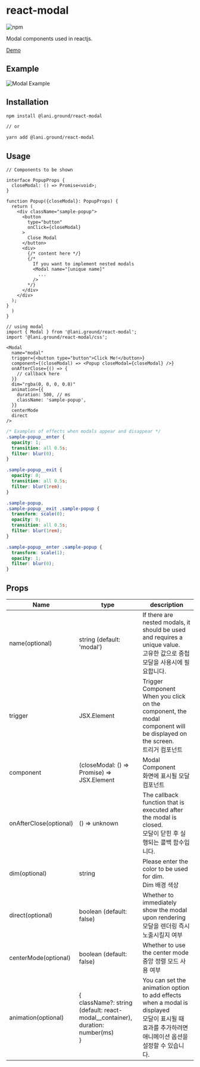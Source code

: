 # react-modal


![npm](https://img.shields.io/npm/v/%40lani.ground%2Freact-modal)

Modal components used in reactjs.

[Demo](https://laniground.com/playground/react-modal)

## Example

![Modal Example](https://laniground.com/assets/example/react-modal_new.gif)

## Installation

``` bash
npm install @lani.ground/react-modal

// or

yarn add @lani.ground/react-modal
```

## Usage

```tsx
// Components to be shown

interface PopupProps {
  closeModal: () => Promise<void>;
}

function Popup({closeModal}: PopupProps) {
  return (
    <div className="sample-popup">
      <button
        type="button"
        onClick={closeModal}
      >
        Close Modal
      </button>
      <div>
        {/* content here */}
        {/*
          If you want to implement nested modals
          <Modal name="[unique name]"
            ...
          />
        */}
      </div>
    </div>
  );
}
  )
}
```

``` tsx
// using modal
import { Modal } from '@lani.ground/react-modal';
import '@lani.ground/react-modal/css';

<Modal
  name="modal"
  trigger={<button type="button">Click Me!</button>}
  component={(closeModal) => <Popup closeModal={closeModal} />}
  onAfterClose={() => {
    // callback here
  }}
  dim="rgba(0, 0, 0, 0.8)"
  animation={{
    duration: 500, // ms
    className: 'sample-popup',
  }}
  centerMode
  direct
/>
```

``` css
/* Examples of effects when modals appear and disappear */
.sample-popup__enter {
  opacity: 1;
  transition: all 0.5s;
  filter: blur(0);
}

.sample-popup__exit {
  opacity: 0;
  transition: all 0.5s;
  filter: blur(1rem);
}

.sample-popup,
.sample-popup__exit .sample-popup {
  transform: scale(0);
  opacity: 0;
  transition: all 0.5s;
  filter: blur(1rem);
}

.sample-popup__enter .sample-popup {
  transform: scale(1);
  opacity: 1;
  filter: blur(0);
}
```

## Props


|Name|type|description|
|----|----|----|
|name(optional)|string (default: 'modal')|If there are nested modals, it should be used and requires a unique value.<br /> 고유한 값으로 중첩 모달을 사용시에 필요합니다.|
|trigger|JSX.Element|Trigger Component<br />When you click on the component, the modal component will be displayed on the screen.<br />트리거 컴포넌트|
|component|(closeModal: () => Promise<void>) => JSX.Element|Modal Component<br /> 화면에 표시될 모달 컴포넌트|
|onAfterClose(optional)|() => unknown|The callback function that is executed after the modal is closed.<br />모달이 닫힌 후 실행되는 콜백 함수입니다.|
|dim(optional)|string|Please enter the color to be used for dim.<br /> Dim 배경 색상|
|direct(optional)|boolean (default: false)|Whether to immediately show the modal upon rendering<br /> 모달을 렌더링 즉시 노출시킬지 여부|
|centerMode(optional)|boolean (default: false)|Whether to use the center mode<br /> 중앙 정렬 모드 사용 여부|
|animation(optional)|{<br />className?: string<br />(default: react-modal__container), <br /> duration: number(ms)<br />}|You can set the animation option to add effects when a modal is displayed<br /> 모달이 표시될 때 효과를 추가하려면 애니메이션 옵션을 설정할 수 있습니다.|

